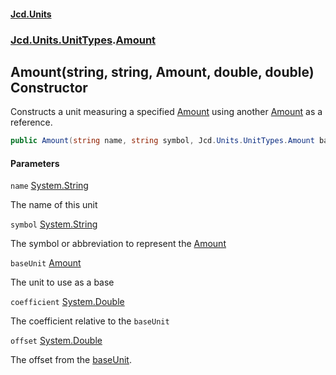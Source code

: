 #### [Jcd.Units](index.md 'index')
### [Jcd.Units.UnitTypes](Jcd.Units.UnitTypes.md 'Jcd.Units.UnitTypes').[Amount](Jcd.Units.UnitTypes.Amount.md 'Jcd.Units.UnitTypes.Amount')

## Amount(string, string, Amount, double, double) Constructor

Constructs a unit measuring a specified [Amount](Jcd.Units.UnitTypes.Amount.md 'Jcd.Units.UnitTypes.Amount') using another [Amount](Jcd.Units.UnitTypes.Amount.md 'Jcd.Units.UnitTypes.Amount') as a reference.

```csharp
public Amount(string name, string symbol, Jcd.Units.UnitTypes.Amount baseUnit, double coefficient, double offset=0.0);
```
#### Parameters

<a name='Jcd.Units.UnitTypes.Amount.Amount(string,string,Jcd.Units.UnitTypes.Amount,double,double).name'></a>

`name` [System.String](https://docs.microsoft.com/en-us/dotnet/api/System.String 'System.String')

The name of this unit

<a name='Jcd.Units.UnitTypes.Amount.Amount(string,string,Jcd.Units.UnitTypes.Amount,double,double).symbol'></a>

`symbol` [System.String](https://docs.microsoft.com/en-us/dotnet/api/System.String 'System.String')

The symbol or abbreviation to represent the [Amount](Jcd.Units.UnitTypes.Amount.md 'Jcd.Units.UnitTypes.Amount')

<a name='Jcd.Units.UnitTypes.Amount.Amount(string,string,Jcd.Units.UnitTypes.Amount,double,double).baseUnit'></a>

`baseUnit` [Amount](Jcd.Units.UnitTypes.Amount.md 'Jcd.Units.UnitTypes.Amount')

The unit to use as a base

<a name='Jcd.Units.UnitTypes.Amount.Amount(string,string,Jcd.Units.UnitTypes.Amount,double,double).coefficient'></a>

`coefficient` [System.Double](https://docs.microsoft.com/en-us/dotnet/api/System.Double 'System.Double')

The coefficient relative to the `baseUnit`

<a name='Jcd.Units.UnitTypes.Amount.Amount(string,string,Jcd.Units.UnitTypes.Amount,double,double).offset'></a>

`offset` [System.Double](https://docs.microsoft.com/en-us/dotnet/api/System.Double 'System.Double')

The offset from the [baseUnit](Jcd.Units.UnitTypes.Amount.Amount(string,string,Jcd.Units.UnitTypes.Amount,double,double).md#Jcd.Units.UnitTypes.Amount.Amount(string,string,Jcd.Units.UnitTypes.Amount,double,double).baseUnit 'Jcd.Units.UnitTypes.Amount.Amount(string, string, Jcd.Units.UnitTypes.Amount, double, double).baseUnit').